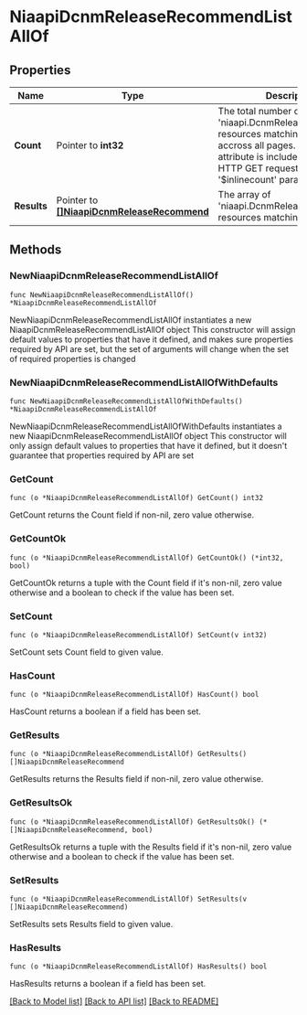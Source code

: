 # NiaapiDcnmReleaseRecommendListAllOf

## Properties

Name | Type | Description | Notes
------------ | ------------- | ------------- | -------------
**Count** | Pointer to **int32** | The total number of &#39;niaapi.DcnmReleaseRecommend&#39; resources matching the request, accross all pages. The &#39;Count&#39; attribute is included when the HTTP GET request includes the &#39;$inlinecount&#39; parameter. | [optional] 
**Results** | Pointer to [**[]NiaapiDcnmReleaseRecommend**](niaapi.DcnmReleaseRecommend.md) | The array of &#39;niaapi.DcnmReleaseRecommend&#39; resources matching the request. | [optional] 

## Methods

### NewNiaapiDcnmReleaseRecommendListAllOf

`func NewNiaapiDcnmReleaseRecommendListAllOf() *NiaapiDcnmReleaseRecommendListAllOf`

NewNiaapiDcnmReleaseRecommendListAllOf instantiates a new NiaapiDcnmReleaseRecommendListAllOf object
This constructor will assign default values to properties that have it defined,
and makes sure properties required by API are set, but the set of arguments
will change when the set of required properties is changed

### NewNiaapiDcnmReleaseRecommendListAllOfWithDefaults

`func NewNiaapiDcnmReleaseRecommendListAllOfWithDefaults() *NiaapiDcnmReleaseRecommendListAllOf`

NewNiaapiDcnmReleaseRecommendListAllOfWithDefaults instantiates a new NiaapiDcnmReleaseRecommendListAllOf object
This constructor will only assign default values to properties that have it defined,
but it doesn't guarantee that properties required by API are set

### GetCount

`func (o *NiaapiDcnmReleaseRecommendListAllOf) GetCount() int32`

GetCount returns the Count field if non-nil, zero value otherwise.

### GetCountOk

`func (o *NiaapiDcnmReleaseRecommendListAllOf) GetCountOk() (*int32, bool)`

GetCountOk returns a tuple with the Count field if it's non-nil, zero value otherwise
and a boolean to check if the value has been set.

### SetCount

`func (o *NiaapiDcnmReleaseRecommendListAllOf) SetCount(v int32)`

SetCount sets Count field to given value.

### HasCount

`func (o *NiaapiDcnmReleaseRecommendListAllOf) HasCount() bool`

HasCount returns a boolean if a field has been set.

### GetResults

`func (o *NiaapiDcnmReleaseRecommendListAllOf) GetResults() []NiaapiDcnmReleaseRecommend`

GetResults returns the Results field if non-nil, zero value otherwise.

### GetResultsOk

`func (o *NiaapiDcnmReleaseRecommendListAllOf) GetResultsOk() (*[]NiaapiDcnmReleaseRecommend, bool)`

GetResultsOk returns a tuple with the Results field if it's non-nil, zero value otherwise
and a boolean to check if the value has been set.

### SetResults

`func (o *NiaapiDcnmReleaseRecommendListAllOf) SetResults(v []NiaapiDcnmReleaseRecommend)`

SetResults sets Results field to given value.

### HasResults

`func (o *NiaapiDcnmReleaseRecommendListAllOf) HasResults() bool`

HasResults returns a boolean if a field has been set.


[[Back to Model list]](../README.md#documentation-for-models) [[Back to API list]](../README.md#documentation-for-api-endpoints) [[Back to README]](../README.md)


